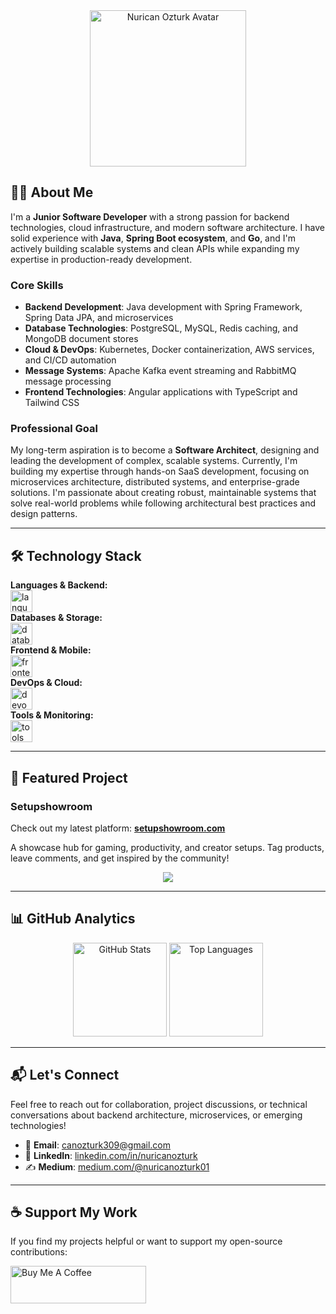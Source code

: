 <div align="center">
  <img height="250" src="https://avatars.githubusercontent.com/u/62218588?v=4" alt="Nurican Ozturk Avatar" />
</div>

## 👨‍💻 About Me

I'm a **Junior Software Developer** with a strong passion for backend technologies, cloud infrastructure, and modern software architecture. I have solid experience with **Java**, **Spring Boot ecosystem**, and **Go**, and I'm actively building scalable systems and clean APIs while expanding my expertise in production-ready development.

### Core Skills
- **Backend Development**: Java development with Spring Framework, Spring Data JPA, and microservices
- **Database Technologies**: PostgreSQL, MySQL, Redis caching, and MongoDB document stores
- **Cloud & DevOps**: Kubernetes, Docker containerization, AWS services, and CI/CD automation
- **Message Systems**: Apache Kafka event streaming and RabbitMQ message processing
- **Frontend Technologies**: Angular applications with TypeScript and Tailwind CSS

### Professional Goal
My long-term aspiration is to become a **Software Architect**, designing and leading the development of complex, scalable systems. Currently, I'm building my expertise through hands-on SaaS development, focusing on microservices architecture, distributed systems, and enterprise-grade solutions. I'm passionate about creating robust, maintainable systems that solve real-world problems while following architectural best practices and design patterns.

---

## 🛠️ Technology Stack

<div align="left">
  <strong>Languages & Backend:</strong><br/>
  <img src="https://skillicons.dev/icons?i=java,rust,go,kotlin,spring,hibernate,kafka,rabbitmq" height="35" alt="languages backend" />
  
  <br/>
  <strong>Databases & Storage:</strong><br/>
  <img src="https://skillicons.dev/icons?i=postgres,mysql,redis,mongodb" height="35" alt="databases" />
  
  <br/>
  <strong>Frontend & Mobile:</strong><br/>
  <img src="https://skillicons.dev/icons?i=angular,svelte,androidstudio" height="35" alt="frontend mobile" />
  
  <br/>
  <strong>DevOps & Cloud:</strong><br/>
  <img src="https://skillicons.dev/icons?i=docker,kubernetes,aws,cloudflare,vercel,linux" height="35" alt="devops cloud" />
  
  <br/>
  <strong>Tools & Monitoring:</strong><br/>
  <img src="https://skillicons.dev/icons?i=maven,gradle,git,github,githubactions,idea,vscode,postman,grafana,prometheus" height="35" alt="tools monitoring" />
</div>

---

## 🌟 Featured Project

### Setupshowroom

Check out my latest platform: [**setupshowroom.com**](https://setupshowroom.com) 

A showcase hub for gaming, productivity, and creator setups. Tag products, leave comments, and get inspired by the community!

<p align="center">
  <a href="https://setupshowroom.com" target="_blank" rel="noopener noreferrer">
    <img src="https://api.setupshowroom.com/public/card/user/01JR2NW5T24BQKPBEJ9D1MZZ4G/sys-card?type=development"/>
  </a>
</p>

---

## 📊 GitHub Analytics

<div align="center">
  <img src="https://github-readme-stats.vercel.app/api?username=nuricanozturk01&hide_title=false&hide_rank=false&show_icons=true&include_all_commits=true&count_private=true&disable_animations=false&theme=blueberry&locale=en&hide_border=true" height="150" alt="GitHub Stats" />
  <img src="https://github-readme-stats.vercel.app/api/top-langs?username=nuricanozturk01&locale=en&hide_title=false&layout=compact&card_width=320&langs_count=5&theme=blueberry&hide_border=true" height="150" alt="Top Languages" />
</div>

---

## 📬 Let's Connect

Feel free to reach out for collaboration, project discussions, or technical conversations about backend architecture, microservices, or emerging technologies!

- 📧 **Email**: [canozturk309@gmail.com](mailto:canozturk309@gmail.com)
- 💼 **LinkedIn**: [linkedin.com/in/nuricanozturk](https://linkedin.com/in/nuricanozturk)
- ✍️ **Medium**: [medium.com/@nuricanozturk01](https://medium.com/@nuricanozturk01)

---

## ☕ Support My Work

If you find my projects helpful or want to support my open-source contributions:

<a href="https://www.buymeacoffee.com/canozturk3U" target="_blank">
  <img src="https://cdn.buymeacoffee.com/buttons/v2/default-yellow.png" alt="Buy Me A Coffee" style="height: 60px !important;width: 217px !important;" >
</a>
